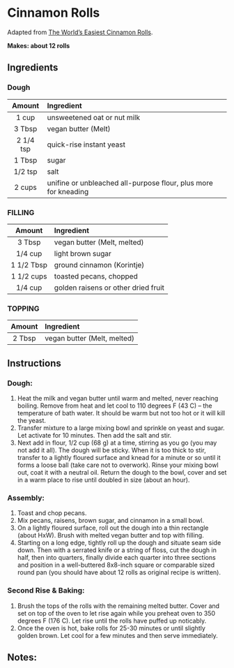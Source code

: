 # Cinnamon Rolls

Adapted from [The World’s Easiest Cinnamon Rolls](https://minimalistbaker.com/the-worlds-easiest-cinnamon-rolls/).

**Makes: about 12 rolls** 

## Ingredients

### Dough

| Amount    | Ingredient
| :----:    | :---------
| 1 cup     | unsweetened oat or nut milk
| 3 Tbsp    | vegan butter (Melt)
| 2 1/4 tsp | quick-rise instant yeast
| 1 Tbsp    | sugar
| 1/2 tsp   | salt
| 2 cups    | unifine or unbleached all-purpose flour, plus more for kneading

### FILLING

| Amount  | Ingredient
| :----:  | :---------
| 3 Tbsp  | vegan butter (Melt, melted)
| 1/4 cup | light brown sugar
| 1 1/2 Tbsp  | ground cinnamon (Korintje)
| 1 1/2 cups  | toasted pecans, chopped
| 1/4 cup   | golden raisens or other dried fruit

### TOPPING

| Amount | Ingredient
| :----: | :---------
| 2 Tbsp | vegan butter (Melt, melted)

## Instructions

### Dough:
1. Heat the milk and vegan butter until warm and melted, never reaching boiling. Remove from heat and let cool to 110 degrees F (43 C) – the temperature of bath water. It should be warm but not too hot or it will kill the yeast.
1. Transfer mixture to a large mixing bowl and sprinkle on yeast and sugar. Let activate for 10 minutes. Then add the salt and stir.
1. Next add in flour, 1/2 cup (68 g) at a time, stirring as you go (you may not add it all). The dough will be sticky. When it is too thick to stir, transfer to a lightly floured surface and knead for a minute or so until it forms a loose ball (take care not to overwork). Rinse your mixing bowl out, coat it with a neutral oil. Return the dough to the bowl, cover and set in a warm place to rise until doubled in size (about an hour).

### Assembly:
1. Toast and chop pecans.
1. Mix pecans, raisens, brown sugar, and cinnamon in a small bowl.
1. On a lightly floured surface, roll out the dough into a thin rectangle (about HxW). Brush with melted vegan butter and top with filling.
1. Starting on a long edge, tightly roll up the dough and situate seam side down. Then with a serrated knife or a string of floss, cut the dough in half, then into quarters, finally divide each quarter into three sections and position in a well-buttered 8x8-inch square or comparable sized round pan (you should have about 12 rolls as original recipe is written). 

### Second Rise & Baking:
1. Brush the tops of the rolls with the remaining melted butter.  Cover and set on top of the oven to let rise again while you preheat oven to 350 degrees F (176 C). Let rise until the rolls have puffed up noticably.
1. Once the oven is hot, bake rolls for 25-30 minutes or until slightly golden brown. Let cool for a few minutes and then serve immediately.


## Notes:

